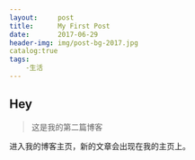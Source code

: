 ```yaml
---
layout:	    post			
title:      My First Post		
date:		2017-06-29		
header-img:	img/post-bg-2017.jpg
catalog:true				
tags:				
	-生活
---
```


## Hey
>这是我的第二篇博客

进入我的博客主页，新的文章会出现在我的主页上。
